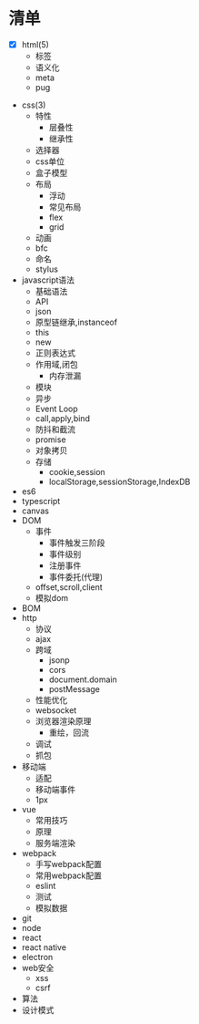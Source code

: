 # 清单
- [x] html(5)
  - 标签
  - 语义化
  - meta
  - pug
- css(3)
  - 特性
    - 层叠性
    - 继承性
  - 选择器
  - css单位
  - 盒子模型
  - 布局
    - 浮动
    - 常见布局
    - flex
    - grid
  - 动画
  - bfc
  - 命名
  - stylus 
- javascript语法
  - 基础语法
  - API
  - json
  - 原型链继承,instanceof
  - this
  - new
  - 正则表达式
  - 作用域,闭包
    - 内存泄漏
  - 模块
  - 异步
  - Event Loop
  - call,apply,bind
  - 防抖和截流
  - promise
  - 对象拷贝 
  - 存储
    - cookie,session
    - localStorage,sessionStorage,IndexDB
- es6
- typescript
- canvas
- DOM
  - 事件
    - 事件触发三阶段
    - 事件级别
    - 注册事件
    - 事件委托(代理) 
  - offset,scroll,client
  - 模拟dom
- BOM
- http
  - 协议
  - ajax
  - 跨域
    - jsonp
    - cors
    - document.domain
    - postMessage
  - 性能优化
  - websocket
  - 浏览器渲染原理
    - 重绘，回流
  - 调试
  - 抓包
- 移动端
  - 适配
  - 移动端事件
  - 1px
- vue
  - 常用技巧
  - 原理
  - 服务端渲染
- webpack
  - 手写webpack配置
  - 常用webpack配置
  - eslint
  - 测试
  - 模拟数据
- git
- node
- react
- react native
- electron
- web安全
  - xss
  - csrf
- 算法
- 设计模式 
 